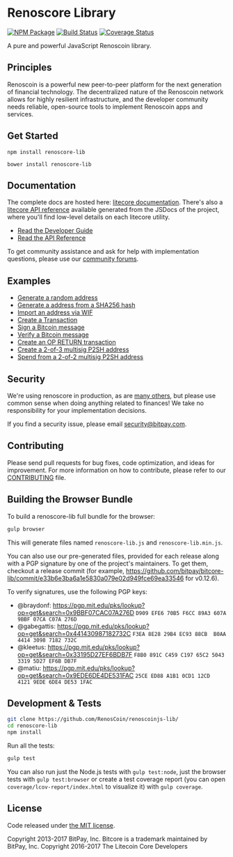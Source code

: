 Renoscore Library
=======

[![NPM Package](https://img.shields.io/npm/v/litecore-lib.svg?style=flat-square)](https://www.npmjs.org/package/litecore-lib)
[![Build Status](https://img.shields.io/travis/litecoin-project/litecore-lib.svg?branch=master&style=flat-square)](https://travis-ci.org/litecoin-project/litecore-lib)
[![Coverage Status](https://img.shields.io/coveralls/litecoin-project/litecore-lib.svg?style=flat-square)](https://coveralls.io/r/litecoin-project/litecore-lib)

A pure and powerful JavaScript Renoscoin library.

## Principles

Renoscoin is a powerful new peer-to-peer platform for the next generation of financial technology. The decentralized nature of the Renoscoin network allows for highly resilient infrastructure, and the developer community needs reliable, open-source tools to implement Renoscoin apps and services.

## Get Started

```
npm install renoscore-lib
```

```
bower install renoscore-lib
```

## Documentation

The complete docs are hosted here: [litecore documentation](http://litecore.io/guide/). There's also a [litecore API reference](http://litecore.io/api/) available generated from the JSDocs of the project, where you'll find low-level details on each litecore utility.

- [Read the Developer Guide](http://litecore.io/guide/)
- [Read the API Reference](http://litecore.io/api/)

To get community assistance and ask for help with implementation questions, please use our [community forums](https://forum.litecore.io/).

## Examples

* [Generate a random address](https://github.com/RenosCoin/renoscoinjs-lib/blob/master/docs/examples.md#generate-a-random-address)
* [Generate a address from a SHA256 hash](https://github.com/RenosCoin/renoscoinjs-lib/blob/master/docs/examples.md#generate-a-address-from-a-sha256-hash)
* [Import an address via WIF](https://github.com/RenosCoin/renoscoinjs-lib/blob/master/docs/examples.md#import-an-address-via-wif)
* [Create a Transaction](https://github.com/RenosCoin/renoscoinjs-lib/blob/master/docs/examples.md#create-a-transaction)
* [Sign a Bitcoin message](https://github.com/RenosCoin/renoscoinjs-lib/blob/master/docs/examples.md#sign-a-bitcoin-message)
* [Verify a Bitcoin message](https://github.com/RenosCoin/renoscoinjs-lib/blob/master/docs/examples.md#verify-a-bitcoin-message)
* [Create an OP RETURN transaction](https://github.com/RenosCoin/renoscoinjs-lib/blob/master/docs/examples.md#create-an-op-return-transaction)
* [Create a 2-of-3 multisig P2SH address](https://github.com/RenosCoin/renoscoinjs-lib/blob/master/docs/examples.md#create-a-2-of-3-multisig-p2sh-address)
* [Spend from a 2-of-2 multisig P2SH address](https://github.com/RenosCoin/renoscoinjs-lib/blob/master/docs/examples.md#spend-from-a-2-of-2-multisig-p2sh-address)


## Security

We're using renoscore in production, as are [many others](http://litecore.io#projects), but please use common sense when doing anything related to finances! We take no responsibility for your implementation decisions.

If you find a security issue, please email security@bitpay.com.

## Contributing

Please send pull requests for bug fixes, code optimization, and ideas for improvement. For more information on how to contribute, please refer to our [CONTRIBUTING](https://github.com/litecoin-project/litecore-lib/blob/master/CONTRIBUTING.md) file.

## Building the Browser Bundle

To build a renoscore-lib full bundle for the browser:

```sh
gulp browser
```

This will generate files named `renoscore-lib.js` and `renoscore-lib.min.js`.

You can also use our pre-generated files, provided for each release along with a PGP signature by one of the project's maintainers. To get them, checkout a release commit (for example, https://github.com/bitpay/bitcore-lib/commit/e33b6e3ba6a1e5830a079e02d949fce69ea33546 for v0.12.6).

To verify signatures, use the following PGP keys:
- @braydonf: https://pgp.mit.edu/pks/lookup?op=get&search=0x9BBF07CAC07A276D `D909 EFE6 70B5 F6CC 89A3 607A 9BBF 07CA C07A 276D`
- @gabegattis: https://pgp.mit.edu/pks/lookup?op=get&search=0x441430987182732C `F3EA 8E28 29B4 EC93 88CB  B0AA 4414 3098 7182 732C`
- @kleetus: https://pgp.mit.edu/pks/lookup?op=get&search=0x33195D27EF6BDB7F `F8B0 891C C459 C197 65C2 5043 3319 5D27 EF6B DB7F`
- @matiu: https://pgp.mit.edu/pks/lookup?op=get&search=0x9EDE6DE4DE531FAC `25CE ED88 A1B1 0CD1 12CD  4121 9EDE 6DE4 DE53 1FAC`


## Development & Tests

```sh
git clone https://github.com/RenosCoin/renoscoinjs-lib/
cd renoscore-lib
npm install
```

Run all the tests:

```sh
gulp test
```

You can also run just the Node.js tests with `gulp test:node`, just the browser tests with `gulp test:browser`
or create a test coverage report (you can open `coverage/lcov-report/index.html` to visualize it) with `gulp coverage`.

## License

Code released under [the MIT license](https://github.com/RenosCoin/renoscoinjs-lib/blob/master/LICENSE).

Copyright 2013-2017 BitPay, Inc. Bitcore is a trademark maintained by BitPay, Inc.
Copyright 2016-2017 The Litecoin Core Developers
